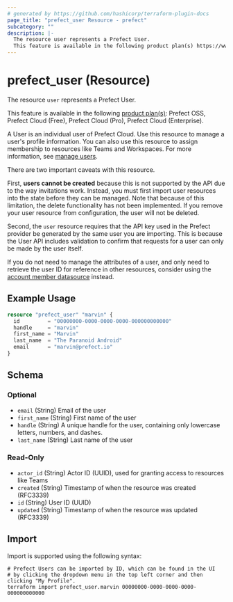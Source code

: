 ```yaml
---
# generated by https://github.com/hashicorp/terraform-plugin-docs
page_title: "prefect_user Resource - prefect"
subcategory: ""
description: |-
  The resource user represents a Prefect User.
  This feature is available in the following product plan(s) https://www.prefect.io/pricing: Prefect OSS, Prefect Cloud (Free), Prefect Cloud (Pro), Prefect Cloud (Enterprise).
---
```


# prefect_user (Resource)


The resource `user` represents a Prefect User.

This feature is available in the following [product plan(s)](https://www.prefect.io/pricing): Prefect OSS, Prefect Cloud (Free), Prefect Cloud (Pro), Prefect Cloud (Enterprise).


A User is an individual user of Prefect Cloud. Use this resource to manage a
user's profile information. You can also use this resource to assign membership
to resources like Teams and Workspaces. For more information, see
[manage users](https://docs.prefect.io/v3/manage/cloud/manage-users/users).

There are two important caveats with this resource.

First, **users cannot be created** because this is not supported by the API due
to the way invitations work. Instead, you must first import user resources into
the state before they can be managed. Note that because of this limitation,
the delete functionality has not been implemented. If you remove your user
resource from configuration, the user will not be deleted.

Second, the `user` resource requires that the API key used in the Prefect
provider be generated by the same user you are importing. This is because the
User API includes validation to confirm that requests for a user can only be
made by the user itself.

If you do not need to manage the attributes of a user, and only need to
retrieve the user ID for reference in other resources, consider using the
[account member datasource](./docs/data-sources/account_member.md) instead.

## Example Usage

```terraform
resource "prefect_user" "marvin" {
  id         = "00000000-0000-0000-0000-000000000000"
  handle     = "marvin"
  first_name = "Marvin"
  last_name  = "The Paranoid Android"
  email      = "marvin@prefect.io"
}
```

<!-- schema generated by tfplugindocs -->
## Schema

### Optional

- `email` (String) Email of the user
- `first_name` (String) First name of the user
- `handle` (String) A unique handle for the user, containing only lowercase letters, numbers, and dashes.
- `last_name` (String) Last name of the user

### Read-Only

- `actor_id` (String) Actor ID (UUID), used for granting access to resources like Teams
- `created` (String) Timestamp of when the resource was created (RFC3339)
- `id` (String) User ID (UUID)
- `updated` (String) Timestamp of when the resource was updated (RFC3339)

## Import

Import is supported using the following syntax:

```shell
# Prefect Users can be imported by ID, which can be found in the UI
# by clicking the dropdown menu in the top left corner and then clicking "My Profile".
terraform import prefect_user.marvin 00000000-0000-0000-0000-000000000000
```
